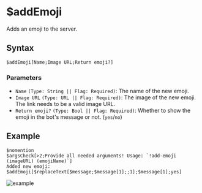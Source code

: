 # $addEmoji
Adds an emoji to the server.

## Syntax
```
$addEmoji[Name;Image URL;Return emoji?]
```

### Parameters
- `Name` `(Type: String || Flag: Required)`: The name of the new emoji.
- `Image URL` `(Type: URL || Flag: Required)`: The image of the new emoji. The link needs to be a valid image URL.
- `Return emoji?` `(Type: Bool || Flag: Required)`: Whether to show the emoji in the bot's message or not. (`yes`/`no`)

## Example
```
$nomention
$argsCheck[>2;Provide all needed arguments! Usage: `!add-emoji (imageURL) (emojiName)`]
Added new emoji: $addEmoji[$replaceText[$message;$message[1];;1];$message[1];yes]
```
![example](https://user-images.githubusercontent.com/113303649/209926846-f957e945-64f8-4e05-b950-9dc20c683850.png)
